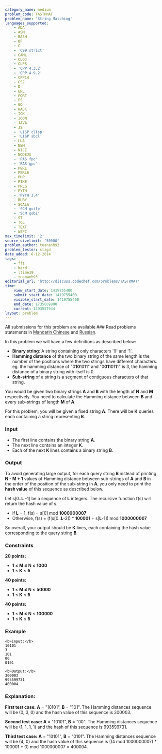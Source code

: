 ```yaml
---
category_name: medium
problem_code: TASTRMAT
problem_name: 'String Matching'
languages_supported:
    - ADA
    - ASM
    - BASH
    - BF
    - C
    - 'C99 strict'
    - CAML
    - CLOJ
    - CLPS
    - 'CPP 4.3.2'
    - 'CPP 4.9.2'
    - CPP14
    - CS2
    - D
    - ERL
    - FORT
    - FS
    - GO
    - HASK
    - ICK
    - ICON
    - JAVA
    - JS
    - 'LISP clisp'
    - 'LISP sbcl'
    - LUA
    - NEM
    - NICE
    - NODEJS
    - 'PAS fpc'
    - 'PAS gpc'
    - PERL
    - PERL6
    - PHP
    - PIKE
    - PRLG
    - PYTH
    - 'PYTH 3.4'
    - RUBY
    - SCALA
    - 'SCM guile'
    - 'SCM qobi'
    - ST
    - TCL
    - TEXT
    - WSPC
max_timelimit: '2'
source_sizelimit: '50000'
problem_author: tuananh93
problem_tester: stzgd
date_added: 6-12-2014
tags:
    - fft
    - hard
    - ltime19
    - tuananh93
editorial_url: 'http://discuss.codechef.com/problems/TASTRMAT'
time:
    view_start_date: 1419755400
    submit_start_date: 1419755400
    visible_start_date: 1419755400
    end_date: 1735669800
    current: 1493557944
layout: problem
---
```

All submissions for this problem are available.###  Read problems statements in [Mandarin Chinese](http://www.codechef.com/download/translated/LTIME19/mandarin/TASTRMAT.pdf) and [Russian](http://www.codechef.com/download/translated/LTIME19/russian/TASTRMAT.pdf).

In this problem we will have a few definitions as described below:

- **Binary string**: A string containing only characters '0' and '1'.
- **Hamming distance** of the two binary string of the same length is the number of the positions where the two strings have
   different characters. eg. the hamming distance of "0**10**1011" and
   "0**01**101**1**1" is 3, the hamming distance of a binary string with itself is 0.
- **Sub-string** of a string is a segment of contiguous characters of that string.

You would be given two binary strings **A** and **B** with the length of **N** and **M** respectively.
You need to calculate the Hamming distance between **B** and every sub-strings of length **M** of **A**.

For this problem, you will be given a fixed string **A**. There will be **K** queries each containing a string representing **B**.

### Input

- The first line contains the binary string **A**.
- The next line contains an integer **K**.
- Each of the next **K** lines contains a binary string **B**.

### Output

To avoid generating large output, for each query string **B** instead of printing **N - M + 1** values of Hamming distance between
sub-strings of **A** and **B** in the order of the position of the sub-string in **A**, you only need to print
the **hash value** of this sequence as described below.

Let s\[0..**L** -1\] be a sequence of **L** integers. The recursive function f(s) will return the hash value of s.

- if **L** = 1, f(s) = s\[0\] mod **1000000007**
- Otherwise, f(s) = (f(s\[0..**L**-2\]) \* **100001** + s\[**L**-1\]) mod **1000000007**

So overall, your output should be **K** lines, each containing the hash value corresponding to the query string **B**.

### Constraints

**20 points:**

- **1** ≤ **M ≤ N** ≤ **1000**
- **1** ≤ **K** ≤ **5**

**40 points:**

- **1** ≤ **M ≤ N** ≤ **50000**
- **1** ≤ **K** ≤ **5**

**40 points:**

- **1** ≤ **M ≤ N** ≤ **100000**
- **1** ≤ **K** ≤ **5**

### Example

```
<b>Input:</b>
10101
3
101
00
0101

<b>Output:</b>
300003
993599731
400004

```
### Explanation:

**First test case:**  **A** = "10101", **B** = "101".
The Hamming distances sequence will be (0, 3, 0) and the hash value of this sequence is 300003.

**Second test case:**  **A** = "10101", **B** = "00". The Hamming distances sequence will be (1, 1, 1, 1)
and the hash of this sequence is 993599731.

**Third test case:** **A** = "10101", **B** = "0101". The Hamming distances sequence will be (4, 0)
and the hash value of this sequence is ((4 mod 1000000007) \* 100001 + 0) mod 1000000007 = 400004.